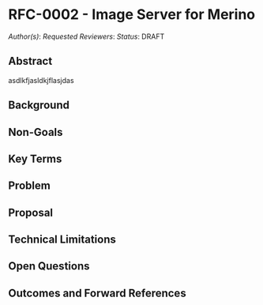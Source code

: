 # RFC-0002 - Image Server for Merino

*Author(s)*:
*Requested Reviewers*:
*Status*: DRAFT

## Abstract
asdlkfjasldkjflasjdas

## Background

## Non-Goals

## Key Terms

## Problem

## Proposal

## Technical Limitations

## Open Questions

## Outcomes and Forward References